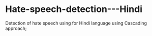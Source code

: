 # Hate-speech-detection---Hindi
Detection of hate speech using for Hindi language using Cascading approach;
